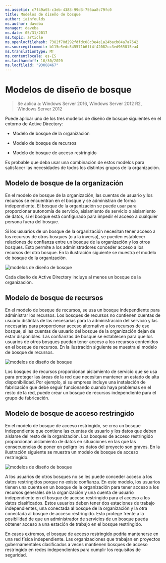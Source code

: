 ```yaml
---
ms.assetid: c7f49a65-c3eb-4383-99d3-756aa8c79fc0
title: Modelos de diseño de bosque
author: iainfoulds
ms.author: daveba
manager: daveba
ms.date: 05/31/2017
ms.topic: article
ms.openlocfilehash: 7382f70d292fdfdc08c3e4e1a24bacb04a7a7642
ms.sourcegitcommit: b115e5edc545571b6ff4f42082cc3ed965815ea4
ms.translationtype: MT
ms.contentlocale: es-ES
ms.lasthandoff: 10/30/2020
ms.locfileid: "93068467"
---
```

# <a name="forest-design-models"></a>Modelos de diseño de bosque

>Se aplica a: Windows Server 2016, Windows Server 2012 R2, Windows Server 2012

Puede aplicar uno de los tres modelos de diseño de bosque siguientes en el entorno de Active Directory:

-   Modelo de bosque de la organización

-   Modelo de bosque de recursos

-   Modelo de bosque de acceso restringido

Es probable que deba usar una combinación de estos modelos para satisfacer las necesidades de todos los distintos grupos de la organización.

## <a name="organizational-forest-model"></a>Modelo de bosque de la organización
En el modelo de bosque de la organización, las cuentas de usuario y los recursos se encuentran en el bosque y se administran de forma independiente. El bosque de la organización se puede usar para proporcionar autonomía de servicio, aislamiento de servicio o aislamiento de datos, si el bosque está configurado para impedir el acceso a cualquier persona fuera del bosque.

Si los usuarios de un bosque de la organización necesitan tener acceso a los recursos de otros bosques (o a la inversa), se pueden establecer relaciones de confianza entre un bosque de la organización y los otros bosques. Esto permite a los administradores conceder acceso a los recursos del otro bosque. En la ilustración siguiente se muestra el modelo de bosque de la organización.

![modelos de diseño de bosque](media/Forest-Design-Models/b1ddb47e-78a5-49c7-bb21-d7421b7b84b8.gif)

Cada diseño de Active Directory incluye al menos un bosque de la organización.

## <a name="resource-forest-model"></a>Modelo de bosque de recursos
En el modelo de bosque de recursos, se usa un bosque independiente para administrar los recursos. Los bosques de recursos no contienen cuentas de usuario distintas de las necesarias para la administración del servicio y las necesarias para proporcionar acceso alternativo a los recursos de ese bosque, si las cuentas de usuario del bosque de la organización dejan de estar disponibles. Las confianzas de bosque se establecen para que los usuarios de otros bosques puedan tener acceso a los recursos contenidos en el bosque de recursos. En la ilustración siguiente se muestra el modelo de bosque de recursos.

![modelos de diseño de bosque](media/Forest-Design-Models/c0b348a6-958c-4fc5-9035-e2d2a54d5573.gif)

Los bosques de recursos proporcionan aislamiento de servicio que se usa para proteger las áreas de la red que necesitan mantener un estado de alta disponibilidad. Por ejemplo, si su empresa incluye una instalación de fabricación que debe seguir funcionando cuando haya problemas en el resto de la red, puede crear un bosque de recursos independiente para el grupo de fabricación.

## <a name="restricted-access-forest-model"></a>Modelo de bosque de acceso restringido
En el modelo de bosque de acceso restringido, se crea un bosque independiente que contiene las cuentas de usuario y los datos que deben aislarse del resto de la organización. Los bosques de acceso restringido proporcionan aislamiento de datos en situaciones en las que las consecuencias de poner en peligro los datos del proyecto son graves. En la ilustración siguiente se muestra un modelo de bosque de acceso restringido.

![modelos de diseño de bosque](media/Forest-Design-Models/e49cfc8c-a58a-4386-93bd-d4a6ee00f89c.gif)

A los usuarios de otros bosques no se les puede conceder acceso a los datos restringidos porque no existe confianza. En este modelo, los usuarios tienen una cuenta en un bosque de la organización para tener acceso a los recursos generales de la organización y una cuenta de usuario independiente en el bosque de acceso restringido para el acceso a los datos clasificados. Estos usuarios deben tener dos estaciones de trabajo independientes, una conectada al bosque de la organización y la otra conectada al bosque de acceso restringido. Esto protege frente a la posibilidad de que un administrador de servicios de un bosque pueda obtener acceso a una estación de trabajo en el bosque restringido.

En casos extremos, el bosque de acceso restringido podría mantenerse en una red física independiente. Las organizaciones que trabajan en proyectos gubernamentales clasificados a veces mantienen bosques de acceso restringido en redes independientes para cumplir los requisitos de seguridad.



